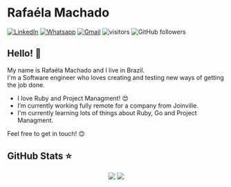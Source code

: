 # Rafaéla Machado
[![LinkedIn](https://img.shields.io/badge/-rafaelamachado-blue?logo=linkedin&style=flat-square)](https://www.linkedin.com/in/mmrafaela/) 
[![Whatsapp](https://img.shields.io/badge/-Whatsapp-4CA143?style=flat-square&labelColor=4CA143&logo=whatsapp&logoColor=white&link=https://web.whatsapp.com/send?phone=+5547997390128)](https://web.whatsapp.com/send?phone=+5547997390128) 
[![Gmail](https://img.shields.io/badge/-mmachado.rafaela%40gmail.com-red?logo=gmail&logoColor=white&style=flat-square)](mailto:mmachado.rafaela@gmail.com)
![visitors](https://visitor-badge.glitch.me/badge?page_id=rafaelamachado.visitor-badge)
![GitHub followers](https://img.shields.io/github/followers/rafaelamachado?style=social)

## Hello! 👋
My name is Rafaéla Machado and I live in Brazil.  
I'm a Software engineer who loves creating and testing new ways of getting the job done.

- I love Ruby and Project Managment! :heart_eyes:
- I’m currently working fully remote for a company from Joinville.
- I'm currently learning lots of things about Ruby, Go and Project Managment.

Feel free to get in touch! :blush:


## GitHub Stats ⭐

<p align = "center">
  <img src = "https://github-readme-stats.vercel.app/api?username=rafaelamachado&show_icons=true&theme=merko&line_height=27">
  <img src = "https://github-readme-stats.vercel.app/api/top-langs/?username=rafaelamachado&hide=css,java,html&theme=merko">
</p>
